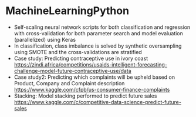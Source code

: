 # MachineLearningPython
- Self-scaling neural network scripts for both classification and regression with cross-validation for both parameter search and model evaluation (parallelized) using Keras
- In classification, class imbalance is solved by synthetic oversampling using SMOTE and the cross-validations are stratified
- Case study: Predicting contraceptive use in ivory coast https://zindi.africa/competitions/usaids-intelligent-forecasting-challenge-model-future-contraceptive-use/data
- Case study2: Predicting which complaints will be upheld based on Product, Company and Complaint description https://www.kaggle.com/cfpb/us-consumer-finance-complaints
- Stacking: Model stacking performed to predict future sales https://www.kaggle.com/c/competitive-data-science-predict-future-sales
